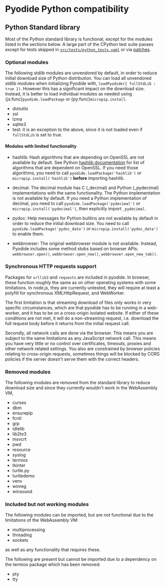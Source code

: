 # Pyodide Python compatibility

## Python Standard library

Most of the Python standard library is functional, except for the modules
listed in the sections below. A large part of the CPython test suite passes except for
tests skipped in
[`src/tests/python_tests.yaml`](https://github.com/pyodide/pyodide/blob/main/src/tests/python_tests.yaml)
or via [patches](https://github.com/pyodide/pyodide/tree/main/cpython/patches).

### Optional modules

The following stdlib modules are unvendored by default,
in order to reduce initial download size of Python distribution.
You can load all unvendored stdlib modules
when initializing Pyodide with, `loadPyodide({ fullStdLib : true })`.
However this has a significant impact on the download size.
Instead, it is better to load individual modules as needed using
{js:func}`pyodide.loadPackage` or {py:func}`micropip.install`.

- distutils
- ssl
- lzma
- sqlite3
- test: it is an exception to the above, since it is not loaded even if `fullStdLib` is set to true.

#### Modules with limited functionality

- hashlib: Hash algorithms that are depending on OpenSSL are not available by default.
  See Python [hashlib documentation](https://docs.python.org/3/library/hashlib.html)
  for list of algorithms that are dependent on OpenSSL. If you need those algorithms,
  you need to call `pyodide.loadPackage('hashlib')` or `micropip.install('hashlib')`
  **before** importing hashlib.

- decimal: The decimal module has C (\_decimal) and Python (\_pydecimal) implementations
  with the same functionality. The Python implementation is not available by default.
  If you need a Python implementation of decimal, you need to call
  `pyodide.loadPackage('pydecimal')` or `micropip.install('pydecimal')`,
  then explicitly import `_pydecimal`.

- pydoc: Help messages for Python builtins are not available by default
  in order to reduce the initial download size. You need to call
  `pyodide.loadPackage('pydoc_data')` or `micropip.install('pydoc_data')`
  to enable them.

- webbrowser: The original webbrowser module is not available. Instead,
  Pyodide includes some method stubs based on browser APIs:
  `webbrowser.open()`, `webbrowser.open_new()`, `webbrowser.open_new_tab()`.

### Synchronous HTTP requests support

Packages for `urllib3` and `requests` are included in pyodide. In browser, these
function _roughly_ the same as on other operating systems with some
limitations. In node.js, they are currently untested, they will require
at least a polyfill for synchronous XMLHttpRequest, and WebWorker.

The first limitation is that streaming download of files only works
in very specific circumstances, which are that pyodide has to be running
in a web-worker, and it has to be on a cross-origin isolated website.
If either of these conditions are not met, it will do a non-streaming
request, i.e. download the full request body before it returns from the
initial request call.

Secondly, all network calls are done via the browser. This means you are
subject to the same limitations as any JavaScript network call. This means
you have very little or no control over certificates, timeouts, proxies and
other network related settings. You also are constrained by browser policies
relating to cross-origin requests, sometimes things will be blocked by CORS
policies if the server doesn't serve them with the correct headers.

### Removed modules

The following modules are removed from the standard library to reduce download size and
since they currently wouldn't work in the WebAssembly VM,

- curses
- dbm
- ensurepip
- fcntl
- grp
- idlelib
- lib2to3
- msvcrt
- pwd
- resource
- syslog
- termios
- tkinter
- turtle.py
- turtledemo
- venv
- winreg
- winsound

### Included but not working modules

The following modules can be imported, but are not functional due to the limitations of the WebAssembly VM:

- multiprocessing
- threading
- sockets

as well as any functionality that requires these.

The following are present but cannot be imported due to a dependency on the termios package which has been removed:

- pty
- tty
